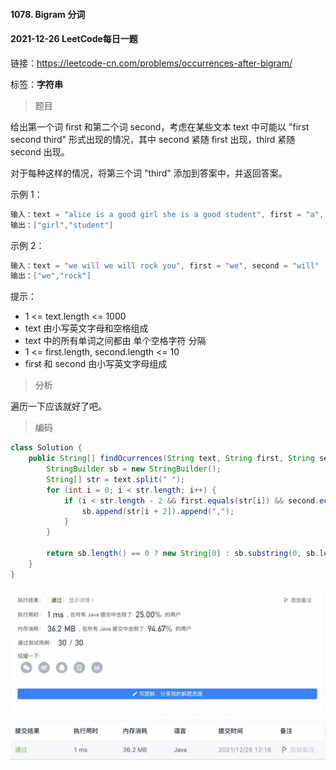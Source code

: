 #### 1078. Bigram 分词

#### 2021-12-26 LeetCode每日一题

链接：https://leetcode-cn.com/problems/occurrences-after-bigram/

标签：**字符串**

> 题目

给出第一个词 first 和第二个词 second，考虑在某些文本 text 中可能以 "first second third" 形式出现的情况，其中 second 紧随 first 出现，third 紧随 second 出现。

对于每种这样的情况，将第三个词 "third" 添加到答案中，并返回答案。

示例 1：

```java
输入：text = "alice is a good girl she is a good student", first = "a", second = "good"
输出：["girl","student"]
```

示例 2：

```java
输入：text = "we will we will rock you", first = "we", second = "will"
输出：["we","rock"]
```


提示：

- 1 <= text.length <= 1000
- text 由小写英文字母和空格组成
- text 中的所有单词之间都由 单个空格字符 分隔
- 1 <= first.length, second.length <= 10
- first 和 second 由小写英文字母组成

> 分析

遍历一下应该就好了吧。

> 编码

```java
class Solution {
    public String[] findOcurrences(String text, String first, String second) {
        StringBuilder sb = new StringBuilder();
        String[] str = text.split(" ");
        for (int i = 0; i < str.length; i++) {
            if (i < str.length - 2 && first.equals(str[i]) && second.equals(str[i + 1])) {
                sb.append(str[i + 2]).append(",");
            }
        }

        return sb.length() == 0 ? new String[0] : sb.substring(0, sb.length() - 1).toString().split(",");
    }
}
```

![image-20211226121703091](1078.Bigram分词.assets/image-20211226121703091-0492224.png)